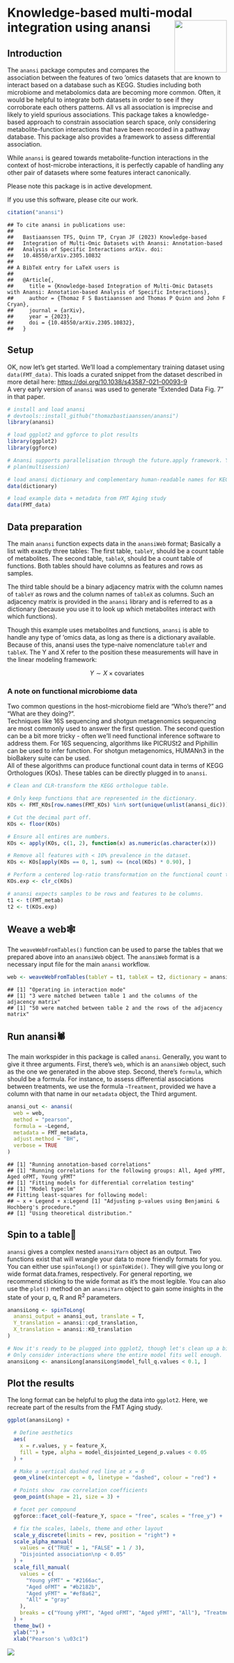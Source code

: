<p align="justify">
<!-- README.md is generated from README.Rmd. Please edit that file -->

# Knowledge-based multi-modal integration using anansi <img src="inst/assets/anansi_hex.png" align="right" width="120" />

## Introduction

The `anansi` package computes and compares the association between the
features of two ’omics datasets that are known to interact based on a
database such as KEGG. Studies including both microbiome and
metabolomics data are becoming more common. Often, it would be helpful
to integrate both datasets in order to see if they corroborate each
others patterns. All vs all association is imprecise and likely to yield
spurious associations. This package takes a knowledge-based approach to
constrain association search space, only considering metabolite-function
interactions that have been recorded in a pathway database. This package
also provides a framework to assess differential association.

While `anansi` is geared towards metabolite-function interactions in the
context of host-microbe interactions, it is perfectly capable of
handling any other pair of datasets where some features interact
canonically.

Please note this package is in active development.

If you use this software, please cite our work.

``` r
citation("anansi")
```

    ## To cite anansi in publications use:
    ## 
    ##   Bastiaanssen TFS, Quinn TP, Cryan JF (2023) Knowledge-based
    ##   Integration of Multi-Omic Datasets with Anansi: Annotation-based
    ##   Analysis of Specific Interactions arXiv. doi:
    ##   10.48550/arXiv.2305.10832
    ## 
    ## A BibTeX entry for LaTeX users is
    ## 
    ##   @Article{,
    ##     title = {Knowledge-based Integration of Multi-Omic Datasets with Anansi: Annotation-based Analysis of Specific Interactions},
    ##     author = {Thomaz F S Bastiaanssen and Thomas P Quinn and John F Cryan},
    ##     journal = {arXiv},
    ##     year = {2023},
    ##     doi = {10.48550/arXiv.2305.10832},
    ##   }

## Setup

OK, now let’s get started. We’ll load a complementary training dataset
using `data(FMT_data)`. This loads a curated snippet from the dataset
described in more detail here:
<https://doi.org/10.1038/s43587-021-00093-9>  
A very early version of `anansi` was used to generate “Extended Data
Fig. 7” in that paper.

``` r
# install and load anansi
# devtools::install_github("thomazbastiaanssen/anansi")
library(anansi)

# load ggplot2 and ggforce to plot results
library(ggplot2)
library(ggforce)

# Anansi supports parallelisation through the future.apply framework. You can call it like this:
# plan(multisession)

# load anansi dictionary and complementary human-readable names for KEGG compounds and orthologues
data(dictionary)

# load example data + metadata from FMT Aging study
data(FMT_data)
```

## Data preparation

The main `anansi` function expects data in the `anansiWeb` format;
Basically a list with exactly three tables: The first table, `tableY`,
should be a count table of metabolites. The second table, `tableX`,
should be a count table of functions. Both tables should have columns as
features and rows as samples.

The third table should be a binary adjacency matrix with the column
names of `tableY` as rows and the column names of `tableX` as columns.
Such an adjacency matrix is provided in the `anansi` library and is
referred to as a dictionary (because you use it to look up which
metabolites interact with which functions).

Though this example uses metabolites and functions, `anansi` is able to
handle any type of ’omics data, as long as there is a dictionary
available. Because of this, anansi uses the type-naive nomenclature
`tableY` and `tableX`. The Y and X refer to the position these
measurements will have in the linear modeling framework:

$$Y \sim X \times {\text{covariates}}$$

### A note on functional microbiome data

Two common questions in the host-microbiome field are “Who’s there?” and
“What are they doing?”.  
Techniques like 16S sequencing and shotgun metagenomics sequencing are
most commonly used to answer the first question. The second question can
be a bit more tricky - often we’ll need functional inference software to
address them. For 16S sequencing, algorithms like PICRUSt2 and Piphillin
can be used to infer function. For shotgun metagenomics, HUMANn3 in the
bioBakery suite can be used.  
All of these algorithms can produce functional count data in terms of
KEGG Orthologues (KOs). These tables can be directly plugged in to
`anansi`.

``` r
# Clean and CLR-transform the KEGG orthologue table.

# Only keep functions that are represented in the dictionary.
KOs <- FMT_KOs[row.names(FMT_KOs) %in% sort(unique(unlist(anansi_dic))), ]

# Cut the decimal part off.
KOs <- floor(KOs)

# Ensure all entires are numbers.
KOs <- apply(KOs, c(1, 2), function(x) as.numeric(as.character(x)))

# Remove all features with < 10% prevalence in the dataset.
KOs <- KOs[apply(KOs == 0, 1, sum) <= (ncol(KOs) * 0.90), ]

# Perform a centered log-ratio transformation on the functional count table.
KOs.exp <- clr_c(KOs)

# anansi expects samples to be rows and features to be columns.
t1 <- t(FMT_metab)
t2 <- t(KOs.exp)
```

## Weave a web🕸️

The `weaveWebFromTables()` function can be used to parse the tables that
we prepared above into an `anansiWeb` object. The `anansiWeb` format is
a necessary input file for the main `anansi` workflow.

``` r
web <- weaveWebFromTables(tableY = t1, tableX = t2, dictionary = anansi_dic)
```

    ## [1] "Operating in interaction mode"
    ## [1] "3 were matched between table 1 and the columns of the adjacency matrix"
    ## [1] "50 were matched between table 2 and the rows of the adjacency matrix"

## Run anansi🕷️

The main workspider in this package is called `anansi`. Generally, you
want to give it three arguments. First, there’s `web`, which is an
`anansiWeb` object, such as the one we generated in the above step.
Second, there’s `formula`, which should be a formula. For instance, to
assess differential associations between treatments, we use the formula
`~Treatment`, provided we have a column with that name in our `metadata`
object, the Third argument.

``` r
anansi_out <- anansi(
  web = web,
  method = "pearson",
  formula = ~Legend,
  metadata = FMT_metadata,
  adjust.method = "BH",
  verbose = TRUE
)
```

    ## [1] "Running annotation-based correlations"
    ## [1] "Running correlations for the following groups: All, Aged yFMT, Aged oFMT, Young yFMT"
    ## [1] "Fitting models for differential correlation testing"
    ## [1] "Model type:lm"
    ## Fitting least-squares for following model:
    ## ~ x + Legend + x:Legend [1] "Adjusting p-values using Benjamini & Hochberg's procedure."
    ## [1] "Using theoretical distribution."

## Spin to a table📝

`anansi` gives a complex nested `anansiYarn` object as an output. Two
functions exist that will wrangle your data to more friendly formats for
you. You can either use `spinToLong()` or `spinToWide()`. They will give
you long or wide format data.frames, respectively. For general
reporting, we recommend sticking to the wide format as it’s the most
legible. You can also use the `plot()` method on an `anansiYarn` object
to gain some insights in the state of your p, q, R and R<sup>2</sup>
parameters.

``` r
anansiLong <- spinToLong(
  anansi_output = anansi_out, translate = T,
  Y_translation = anansi::cpd_translation,
  X_translation = anansi::KO_translation
)

# Now it's ready to be plugged into ggplot2, though let's clean up a bit more.
# Only consider interactions where the entire model fits well enough.
anansiLong <- anansiLong[anansiLong$model_full_q.values < 0.1, ]
```

## Plot the results

The long format can be helpful to plug the data into `ggplot2`. Here, we
recreate part of the results from the FMT Aging study.

``` r
ggplot(anansiLong) +

  # Define aesthetics
  aes(
    x = r.values, y = feature_X,
    fill = type, alpha = model_disjointed_Legend_p.values < 0.05
  ) +

  # Make a vertical dashed red line at x = 0
  geom_vline(xintercept = 0, linetype = "dashed", colour = "red") +

  # Points show  raw correlation coefficients
  geom_point(shape = 21, size = 3) +

  # facet per compound
  ggforce::facet_col(~feature_Y, space = "free", scales = "free_y") +

  # fix the scales, labels, theme and other layout
  scale_y_discrete(limits = rev, position = "right") +
  scale_alpha_manual(
    values = c("TRUE" = 1, "FALSE" = 1 / 3),
    "Disjointed association\np < 0.05"
  ) +
  scale_fill_manual(
    values = c(
      "Young yFMT" = "#2166ac",
      "Aged oFMT" = "#b2182b",
      "Aged yFMT" = "#ef8a62",
      "All" = "gray"
    ),
    breaks = c("Young yFMT", "Aged oFMT", "Aged yFMT", "All"), "Treatment"
  ) +
  theme_bw() +
  ylab("") +
  xlab("Pearson's \u03c1")
```

![](README_files/figure-gfm/plot_FMT-1.png)<!-- -->
</p>
